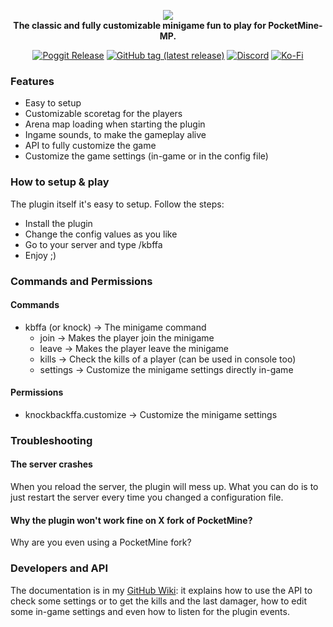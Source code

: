<p align="center">
	<a href="https://github.com/ApexieDevelopment/Knock"><img src="https://raw.githubusercontent.com/ApexieDevelopment/Knock/main/assets/Logo.png"></img></a><br>
	<b>The classic and fully customizable minigame fun to play for PocketMine-MP.</b>
</p>

<p align="center">
        <a href="https://poggit.pmmp.io/p/KnockbackFFA"><img src="https://poggit.pmmp.io/shield.state/KnockbackFFA" alt="Poggit Release"></a>
	<a href="https://github.com/ApexieDevelopment/Knock/releases"><img src="https://img.shields.io/github/v/tag/ApexieDevelopment/Knock?label=release&logo=github" alt="GitHub tag (latest release)" /></a>
	<a href="https://discord.gg/a75eNEAtrt"><img src="https://img.shields.io/discord/736977303539810365?label=discord&color=7289DA&logo=discord" alt="Discord" /></a>
        <a href="https://ko-fi.com/K3K25X9S1"><img src="https://ko-fi.com/img/githubbutton_sm.svg" alt="Ko-Fi"></a>
</p>

### Features
- Easy to setup
- Customizable scoretag for the players
- Arena map loading when starting the plugin
- Ingame sounds, to make the gameplay alive
- API to fully customize the game
- Customize the game settings (in-game or in the config file)

### How to setup & play
The plugin itself it's easy to setup. Follow the steps:
- Install the plugin
- Change the config values as you like
- Go to your server and type /kbffa
- Enjoy ;)

### Commands and Permissions
#### Commands
- kbffa (or knock) -> The minigame command
  - join -> Makes the player join the minigame
  - leave -> Makes the player leave the minigame
  - kills -> Check the kills of a player (can be used in console too)
  - settings -> Customize the minigame settings directly in-game
#### Permissions
- knockbackffa.customize -> Customize the minigame settings

### Troubleshooting
#### The server crashes
When you reload the server, the plugin will mess up. What you can do is to just restart the server every time you changed a configuration file.
#### Why the plugin won't work fine on X fork of PocketMine?
Why are you even using a PocketMine fork?

### Developers and API
The documentation is in my [GitHub Wiki](https://github.com/ApexieDevelopment/Knock/wiki): it explains how to use the API to check some settings or to get the kills and the last damager, how to edit some in-game settings and even how to listen for the plugin events.
